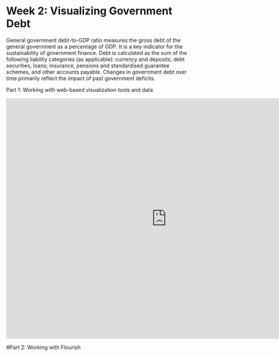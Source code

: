 # **Week 2: Visualizing Government Debt**
General government debt-to-GDP ratio measures the gross debt of the general government as a percentage of GDP. It is a key indicator for the sustainability of government finance. Debt is calculated as the sum of the following liability categories (as applicable): currency and deposits; debt securities, loans; insurance, pensions and standardised guarantee schemes, and other accounts payable. Changes in government debt over time primarily reflect the impact of past government deficits.

Part 1: Working with web-based visualization tools and data
<iframe src="https://data.oecd.org/chart/6BlO" width="860" height="645" style="border: 0" mozallowfullscreen="true" webkitallowfullscreen="true" allowfullscreen="true"><a href="https://data.oecd.org/chart/6BlO" target="_blank">OECD Chart: General government debt, Total, % of GDP, Annual, 2020</a></iframe>

#Part 2: Working with Flourish
<div class="flourish-embed flourish-chart" data-src="visualisation/8566040"><script src="https://public.flourish.studio/resources/embed.js"></script></div>
